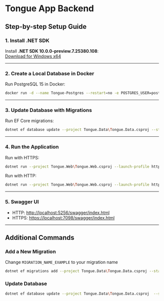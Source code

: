 # Tongue App Backend

## Step-by-step Setup Guide

### 1. Install .NET SDK
Install **.NET SDK 10.0.0-preview.7.25380.108**:  
[Download for Windows x64](https://builds.dotnet.microsoft.com/dotnet/Sdk/10.0.100-preview.7.25380.108/dotnet-sdk-10.0.100-preview.7.25380.108-win-x64.exe)

---

### 2. Create a Local Database in Docker
Run PostgreSQL 15 in Docker:

```bash
docker run -d --name Tongue-Postgres --restart=no -e POSTGRES_USER=postgres -e POSTGRES_PASSWORD=postgres -e POSTGRES_DB=local -v tongue_pg_data:/var/lib/postgresql/data  -p 5432:5432 postgres:15
```

---

### 3. Update Database with Migrations
Run EF Core migrations:

```bash
dotnet ef database update --project Tongue.Data\Tongue.Data.csproj --startup-project Tongue.Web\Tongue.Web.csproj --context Tongue.Data.DbContexts.TonguePgDbContext --configuration Debug
```

---

### 4. Run the Application
Run with HTTPS:

```bash
dotnet run --project Tongue.Web\Tongue.Web.csproj --launch-profile https
```

Run with HTTP:

```bash
dotnet run --project Tongue.Web\Tongue.Web.csproj --launch-profile http
```

---

### 5. Swagger UI
- HTTP: [http://localhost:5256/swagger/index.html](http://localhost:5256/swagger/index.html)
- HTTPS: [https://localhost:7098/swagger/index.html](https://localhost:7098/swagger/index.html)

---

## Additional Commands

### Add a New Migration
Change ```MIGRATION_NAME_EXAMPLE``` to your migration name
```bash
dotnet ef migrations add --project Tongue.Data\Tongue.Data.csproj --startup-project Tongue.Web\Tongue.Web.csproj --context Tongue.Data.DbContexts.TonguePgDbContext --configuration Debug MIGRATION_NAME_EXAMPLE --output-dir Migrations
```

### Update Database
```bash
dotnet ef database update --project Tongue.Data\Tongue.Data.csproj  --startup-project Tongue.Web\Tongue.Web.csproj --context Tongue.Data.DbContexts.TonguePgDbContext --configuration Debug
```

